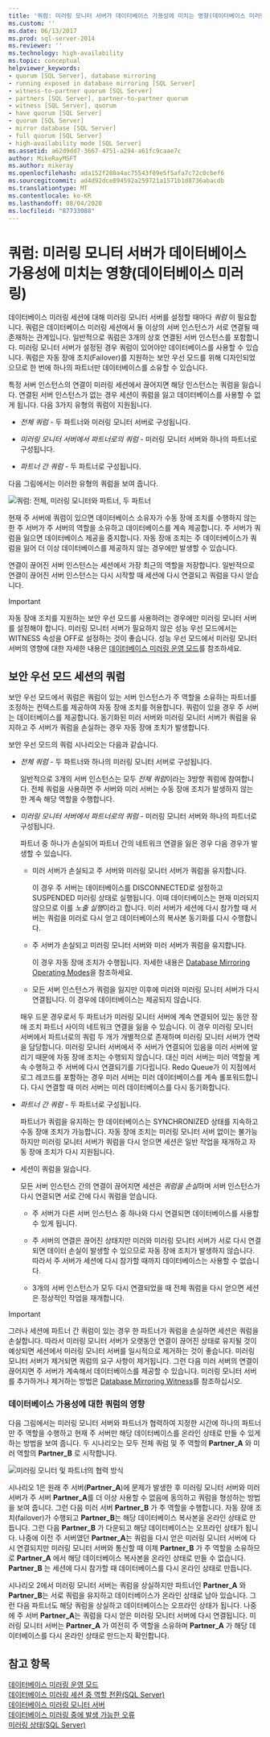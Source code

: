 ```yaml
---
title: '쿼럼: 미러링 모니터 서버가 데이터베이스 가용성에 미치는 영향(데이터베이스 미러링) | Microsoft Docs'
ms.custom: ''
ms.date: 06/13/2017
ms.prod: sql-server-2014
ms.reviewer: ''
ms.technology: high-availability
ms.topic: conceptual
helpviewer_keywords:
- quorum [SQL Server], database mirroring
- running exposed in database mirroring [SQL Server]
- witness-to-partner quorum [SQL Server]
- partners [SQL Server], partner-to-partner quorum
- witness [SQL Server], quorum
- have quorum [SQL Server]
- quorum [SQL Server]
- mirror database [SQL Server]
- full quorum [SQL Server]
- high-availability mode [SQL Server]
ms.assetid: a62d9dd7-3667-4751-a294-a61fc9caae7c
author: MikeRayMSFT
ms.author: mikeray
ms.openlocfilehash: ada152f280a4ac75543f09e5f5afa7c72c0cbef6
ms.sourcegitcommit: ad4d92dce894592a259721a1571b1d8736abacdb
ms.translationtype: MT
ms.contentlocale: ko-KR
ms.lasthandoff: 08/04/2020
ms.locfileid: "87733088"
---
```

# <a name="quorum-how-a-witness-affects-database-availability-database-mirroring"></a>쿼럼: 미러링 모니터 서버가 데이터베이스 가용성에 미치는 영향(데이터베이스 미러링)
  데이터베이스 미러링 세션에 대해 미러링 모니터 서버를 설정할 때마다 *쿼럼* 이 필요합니다. 쿼럼은 데이터베이스 미러링 세션에서 둘 이상의 서버 인스턴스가 서로 연결될 때 존재하는 관계입니다. 일반적으로 쿼럼은 3개의 상호 연결된 서버 인스턴스를 포함합니다. 미러링 모니터 서버가 설정된 경우 쿼럼이 있어야만 데이터베이스를 사용할 수 있습니다. 쿼럼은 자동 장애 조치(Failover)를 지원하는 보안 우선 모드를 위해 디자인되었으므로 한 번에 하나의 파트너만 데이터베이스를 소유할 수 있습니다.  
  
 특정 서버 인스턴스의 연결이 미러링 세션에서 끊어지면 해당 인스턴스는 쿼럼을 잃습니다. 연결된 서버 인스턴스가 없는 경우 세션이 쿼럼을 잃고 데이터베이스를 사용할 수 없게 됩니다. 다음 3가지 유형의 쿼럼이 지원됩니다.  
  
-   *전체 쿼럼* - 두 파트너와 미러링 모니터 서버로 구성됩니다.  
  
-   *미러링 모니터 서버에서 파트너로의 쿼럼* - 미러링 모니터 서버와 하나의 파트너로 구성됩니다.  
  
-   *파트너 간 쿼럼* - 두 파트너로 구성됩니다.  
  
 다음 그림에서는 이러한 유형의 쿼럼을 보여 줍니다.  
  
 ![쿼럼: 전체, 미러링 모니터와 파트너, 두 파트너](../media/dbm-failovautoquorum.gif "쿼럼: 전체, 미러링 모니터와 파트너, 두 파트너")  
  
 현재 주 서버에 쿼럼이 있으면 데이터베이스 소유자가 수동 장애 조치를 수행하지 않는 한 주 서버가 주 서버의 역할을 소유하고 데이터베이스를 계속 제공합니다. 주 서버가 쿼럼을 잃으면 데이터베이스 제공을 중지합니다. 자동 장애 조치는 주 데이터베이스가 쿼럼을 잃어 더 이상 데이터베이스를 제공하지 않는 경우에만 발생할 수 있습니다.  
  
 연결이 끊어진 서버 인스턴스는 세션에서 가장 최근의 역할을 저장합니다. 일반적으로 연결이 끊어진 서버 인스턴스는 다시 시작할 때 세션에 다시 연결되고 쿼럼을 다시 얻습니다.  
  
> [!IMPORTANT]  
>  자동 장애 조치를 지원하는 보안 우선 모드를 사용하려는 경우에만 미러링 모니터 서버를 설정해야 합니다. 미러링 모니터 서버가 필요하지 않은 성능 우선 모드에서는 WITNESS 속성을 OFF로 설정하는 것이 좋습니다. 성능 우선 모드에서 미러링 모니터 서버의 영향에 대한 자세한 내용은 [데이터베이스 미러링 운영 모드](database-mirroring-operating-modes.md)를 참조하세요.  
  
## <a name="quorum-in-high-safety-mode-sessions"></a>보안 우선 모드 세션의 쿼럼  
 보안 우선 모드에서 쿼럼은 쿼럼이 있는 서버 인스턴스가 주 역할을 소유하는 파트너를 조정하는 컨텍스트를 제공하여 자동 장애 조치를 허용합니다. 쿼럼이 있을 경우 주 서버는 데이터베이스를 제공합니다. 동기화된 미러 서버와 미러링 모니터 서버가 쿼럼을 유지하고 주 서버가 쿼럼을 손실하는 경우 자동 장애 조치가 발생합니다.  
  
 보안 우선 모드의 쿼럼 시나리오는 다음과 같습니다.  
  
-   *전체 쿼럼* - 두 파트너와 하나의 미러링 모니터 서버로 구성됩니다.  
  
     일반적으로 3개의 서버 인스턴스는 모두 *전체 쿼럼*이라는 3방향 쿼럼에 참여합니다. 전체 쿼럼을 사용하면 주 서버와 미러 서버는 수동 장애 조치가 발생하지 않는 한 계속 해당 역할을 수행합니다.  
  
-   *미러링 모니터 서버에서 파트너로의 쿼럼* - 미러링 모니터 서버와 하나의 파트너로 구성됩니다.  
  
     파트너 중 하나가 손실되어 파트너 간의 네트워크 연결을 잃은 경우 다음 경우가 발생할 수 있습니다.  
  
    -   미러 서버가 손실되고 주 서버와 미러링 모니터 서버가 쿼럼을 유지합니다.  
  
         이 경우 주 서버는 데이터베이스를 DISCONNECTED로 설정하고 SUSPENDED 미러링 상태로 실행됩니다. 이때 데이터베이스는 현재 미러되지 않으므로 이를 *노출 실행*이라고 합니다. 미러 서버가 세션에 다시 참가할 때 서버는 쿼럼을 미러로 다시 얻고 데이터베이스의 복사본 동기화를 다시 수행합니다.  
  
    -   주 서버가 손실되고 미러링 모니터 서버와 미러 서버가 쿼럼을 유지합니다.  
  
         이 경우 자동 장애 조치가 수행됩니다. 자세한 내용은 [Database Mirroring Operating Modes](database-mirroring-operating-modes.md)을 참조하세요.  
  
    -   모든 서버 인스턴스가 쿼럼을 잃지만 이후에 미러와 미러링 모니터 서버가 다시 연결됩니다. 이 경우에 데이터베이스는 제공되지 않습니다.  
  
     매우 드문 경우로서 두 파트너가 미러링 모니터 서버에 계속 연결되어 있는 동안 장애 조치 파트너 사이의 네트워크 연결을 잃을 수 있습니다. 이 경우 미러링 모니터 서버에서 파트너로의 쿼럼 두 개가 개별적으로 존재하며 미러링 모니터 서버가 연락을 담당합니다. 미러링 모니터 서버에서 주 서버가 연결되어 있음을 미러 서버에 알리기 때문에 자동 장애 조치는 수행되지 않습니다. 대신 미러 서버는 미러 역할을 계속 수행하고 주 서버에 다시 연결되기를 기다립니다. Redo Queue가 이 지점에서 로그 레코드를 포함하는 경우 미러 서버는 미러 데이터베이스를 계속 롤포워드합니다. 다시 연결할 때 미러 서버는 미러 데이터베이스를 다시 동기화합니다.  
  
-   *파트너 간 쿼럼* - 두 파트너로 구성됩니다.  
  
     파트너가 쿼럼을 유지하는 한 데이터베이스는 SYNCHRONIZED 상태를 지속하고 수동 장애 조치가 가능합니다. 자동 장애 조치는 미러링 모니터 서버 없이는 불가능하지만 미러링 모니터 서버가 쿼럼을 다시 얻으면 세션은 일반 작업을 재개하고 자동 장애 조치가 다시 지원됩니다.  
  
-   세션이 쿼럼을 잃습니다.  
  
     모든 서버 인스턴스 간의 연결이 끊어지면 세션은 *쿼럼을 손실*하며 서버 인스턴스가 다시 연결되면 서로 간에 다시 쿼럼을 얻습니다.  
  
    -   주 서버가 다른 서버 인스턴스 중 하나와 다시 연결되면 데이터베이스를 사용할 수 있게 됩니다.  
  
    -   주 서버의 연결은 끊어진 상태지만 미러와 미러링 모니터 서버가 서로 다시 연결되면 데이터 손실이 발생할 수 있으므로 자동 장애 조치가 발생하지 않습니다. 따라서 주 서버가 세션에 다시 참가할 때까지 데이터베이스는 사용할 수 없습니다.  
  
    -   3개의 서버 인스턴스가 모두 다시 연결되었을 때 전체 쿼럼을 다시 얻으면 세션은 정상적인 작업을 재개합니다.  
  
> [!IMPORTANT]  
>  그러나 세션에 파트너 간 쿼럼이 있는 경우 한 파트너가 쿼럼을 손실하면 세션은 쿼럼을 손실합니다. 따라서 미러링 모니터 서버가 오랫동안 연결이 끊어진 상태로 유지될 것이 예상되면 세션에서 미러링 모니터 서버를 일시적으로 제거하는 것이 좋습니다. 미러링 모니터 서버가 제거되면 쿼럼의 요구 사항이 제거됩니다. 그런 다음 미러 서버의 연결이 끊어지면 주 서버가 계속해서 데이터베이스를 제공할 수 있습니다. 미러링 모니터 서버를 추가하거나 제거하는 방법은 [Database Mirroring Witness](database-mirroring-witness.md)를 참조하십시오.  
  
### <a name="how-quorum-affects-database-availability"></a>데이터베이스 가용성에 대한 쿼럼의 영향  
 다음 그림에서는 미러링 모니터 서버와 파트너가 협력하여 지정한 시간에 하나의 파트너만 주 역할을 수행하고 현재 주 서버만 해당 데이터베이스를 온라인 상태로 만들 수 있게 하는 방법을 보여 줍니다. 두 시나리오는 모두 전체 쿼럼 및 주 역할의 **Partner_A** 와 미러 역할의 **Partner_B** 로 시작합니다.  
  
 ![미러링 모니터 및 파트너의 협력 방식](../media/dbm-quorum-scenarios.gif "미러링 모니터 및 파트너의 협력 방식")  
  
 시나리오 1은 원래 주 서버(**Partner_A**)에 문제가 발생한 후 미러링 모니터 서버와 미러 서버가 주 서버 **Partner_A**를 더 이상 사용할 수 없음에 동의하고 쿼럼을 형성하는 방법을 보여 줍니다. 그런 다음 미러 서버 **Partner_B** 가 주 역할을 수행합니다. 자동 장애 조치(failover)가 수행되고 **Partner_B**는 해당 데이터베이스 복사본을 온라인 상태로 만듭니다. 그런 다음 **Partner_B** 가 다운되고 해당 데이터베이스는 오프라인 상태가 됩니다. 나중에 이전 주 서버였던 **Partner_A**는 쿼럼을 다시 얻은 미러링 모니터 서버에 다시 연결되지만 미러링 모니터 서버와 통신할 때 이제 **Partner_B** 가 주 역할을 소유하므로 **Partner_A** 에서 해당 데이터베이스 복사본을 온라인 상태로 만들 수 없습니다. **Partner_B** 는 세션에 다시 참가할 때 데이터베이스를 다시 온라인 상태로 만듭니다.  
  
 시나리오 2에서 미러링 모니터 서버는 쿼럼을 상실하지만 파트너인 **Partner_A** 와 **Partner_B**는 서로 쿼럼을 유지하고 데이터베이스가 온라인 상태로 남아 있습니다. 그런 다음 파트너도 해당 쿼럼을 상실하고 데이터베이스는 오프라인 상태가 됩니다. 나중에 주 서버 **Partner_A**는 쿼럼을 다시 얻은 미러링 모니터 서버에 다시 연결됩니다. 미러링 모니터 서버는 **Partner_A** 가 여전히 주 역할을 소유하며 **Partner_A** 가 해당 데이터베이스를 다시 온라인 상태로 만드는지 확인합니다.  
  
## <a name="see-also"></a>참고 항목  
 [데이터베이스 미러링 운영 모드](database-mirroring-operating-modes.md)   
 [데이터베이스 미러링 세션 중 역할 전환&#40;SQL Server&#41;](role-switching-during-a-database-mirroring-session-sql-server.md)   
 [데이터베이스 미러링 모니터 서버](database-mirroring-witness.md)   
 [데이터베이스 미러링 중에 발생 가능한 오류](possible-failures-during-database-mirroring.md)   
 [미러링 상태&#40;SQL Server&#41;](mirroring-states-sql-server.md)  
  
  
